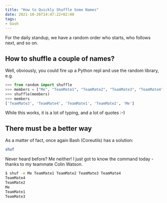 ```yaml
---
title: "How to Quickly Shuffle Some Names"
date: 2021-10-26T14:47:22+02:00
tags:
- bash
---
```


For the daily standup,
we have a random order who starts, who follows next, and so on.

## How to shuffle a couple of names?

Well, obviously, you could fire up a Python repl and use the random library, e.g.

```python
>>> from random import shuffle
>>> members = ["Me", "TeamMate1", "TeamMate2", "TeamMate3", "TeamMate4"]
>>> shuffle(members)
>>> members
['TeamMate3', 'TeamMate4', 'TeamMate1', 'TeamMate2', 'Me']
```

While this works,
it is a lot of typing, and a lot of quotes :-)

## There must be a better way

As a matter of fact,
once again Bash (Coreutils) has a solution:

```bash
shuf
```

Never heard before?
Me neither! I just got to know the command today - thanks to my teammate Colin Watson.

```bash
$ shuf -e Me TeamMate1 TeamMate2 TeamMate3 TeamMate4
TeamMate4
TeamMate2
Me
TeamMate1
TeamMate3
```
